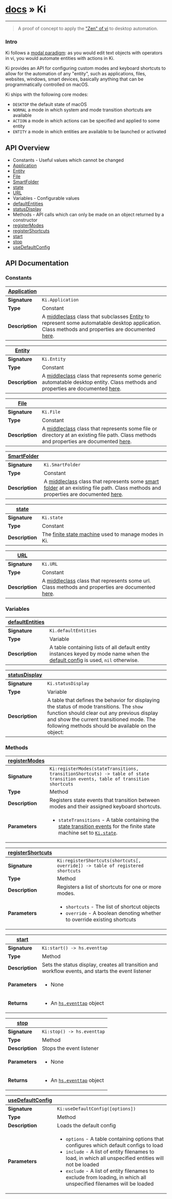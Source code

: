 # [docs](index.md) » Ki
---

> A proof of concept to apply the ["Zen" of vi](https://stackoverflow.com/questions/1218390/what-is-your-most-productive-shortcut-with-vim/1220118#1220118) to desktop automation.

### Intro

Ki follows a [modal paradigm](http://vimcasts.org/episodes/modal-editing-undo-redo-and-repeat): as you would edit text objects with operators in vi, you would automate entities with actions in Ki.

Ki provides an API for configuring custom modes and keyboard shortcuts to allow for the automation of any "entity", such as applications, files, websites, windows, smart devices, basically anything that can be programmatically controlled on macOS.

Ki ships with the following core modes:
* `DESKTOP` the default state of macOS
* `NORMAL` a mode in which system and mode transition shortcuts are available
* `ACTION` a mode in which actions can be specified and applied to some entity
* `ENTITY` a mode in which entities are available to be launched or activated

## API Overview
* Constants - Useful values which cannot be changed
 * [Application](#Application)
 * [Entity](#Entity)
 * [File](#File)
 * [SmartFolder](#SmartFolder)
 * [state](#state)
 * [URL](#URL)
* Variables - Configurable values
 * [defaultEntities](#defaultEntities)
 * [statusDisplay](#statusDisplay)
* Methods - API calls which can only be made on an object returned by a constructor
 * [registerModes](#registerModes)
 * [registerShortcuts](#registerShortcuts)
 * [start](#start)
 * [stop](#stop)
 * [useDefaultConfig](#useDefaultConfig)

## API Documentation

### Constants

| [Application](#Application)         |                                                                                     |
| --------------------------------------------|-------------------------------------------------------------------------------------|
| **Signature**                               | `Ki.Application`                                                                    |
| **Type**                                    | Constant                                                                     |
| **Description**                             | A [middleclass](https://github.com/kikito/middleclass/wiki) class that subclasses [Entity](Entity.html) to represent some automatable desktop application. Class methods and properties are documented [here](Application.html).                                                                     |

| [Entity](#Entity)         |                                                                                     |
| --------------------------------------------|-------------------------------------------------------------------------------------|
| **Signature**                               | `Ki.Entity`                                                                    |
| **Type**                                    | Constant                                                                     |
| **Description**                             | A [middleclass](https://github.com/kikito/middleclass/wiki) class that represents some generic automatable desktop entity. Class methods and properties are documented [here](Entity.html).                                                                     |

| [File](#File)         |                                                                                     |
| --------------------------------------------|-------------------------------------------------------------------------------------|
| **Signature**                               | `Ki.File`                                                                    |
| **Type**                                    | Constant                                                                     |
| **Description**                             | A [middleclass](https://github.com/kikito/middleclass/wiki) class that represents some file or directory at an existing file path. Class methods and properties are documented [here](File.html).                                                                     |

| [SmartFolder](#SmartFolder)         |                                                                                     |
| --------------------------------------------|-------------------------------------------------------------------------------------|
| **Signature**                               | `Ki.SmartFolder`                                                                    |
| **Type**                                    | Constant                                                                     |
| **Description**                             | A [middleclass](https://github.com/kikito/middleclass/wiki) class that represents some [smart folder](https://support.apple.com/kb/PH25589) at an existing file path. Class methods and properties are documented [here](SmartFolder.html).                                                                     |

| [state](#state)         |                                                                                     |
| --------------------------------------------|-------------------------------------------------------------------------------------|
| **Signature**                               | `Ki.state`                                                                    |
| **Type**                                    | Constant                                                                     |
| **Description**                             | The [finite state machine](https://github.com/unindented/lua-fsm#usage) used to manage modes in Ki.                                                                     |

| [URL](#URL)         |                                                                                     |
| --------------------------------------------|-------------------------------------------------------------------------------------|
| **Signature**                               | `Ki.URL`                                                                    |
| **Type**                                    | Constant                                                                     |
| **Description**                             | A [middleclass](https://github.com/kikito/middleclass/wiki) class that represents some url. Class methods and properties are documented [here](URL.html).                                                                     |

### Variables

| [defaultEntities](#defaultEntities)         |                                                                                     |
| --------------------------------------------|-------------------------------------------------------------------------------------|
| **Signature**                               | `Ki.defaultEntities`                                                                    |
| **Type**                                    | Variable                                                                     |
| **Description**                             | A table containing lists of all default entity instances keyed by mode name when the [default config](#useDefaultConfig) is used, `nil` otherwise.                                                                     |

| [statusDisplay](#statusDisplay)         |                                                                                     |
| --------------------------------------------|-------------------------------------------------------------------------------------|
| **Signature**                               | `Ki.statusDisplay`                                                                    |
| **Type**                                    | Variable                                                                     |
| **Description**                             | A table that defines the behavior for displaying the status of mode transitions. The `show` function should clear out any previous display and show the current transitioned mode. The following methods should be available on the object:                                                                     |

### Methods

| [registerModes](#registerModes)         |                                                                                     |
| --------------------------------------------|-------------------------------------------------------------------------------------|
| **Signature**                               | `Ki:registerModes(stateTransitions, transitionShortcuts) -> table of state transition events, table of transition shortcuts`                                                                    |
| **Type**                                    | Method                                                                     |
| **Description**                             | Registers state events that transition between modes and their assigned keyboard shortcuts.                                                                     |
| **Parameters**                              | <ul><li>`stateTransitions` - A table containing the [state transition events](https://github.com/unindented/lua-fsm#usage) for the finite state machine set to [`Ki.state`](#state).</li></ul> |

| [registerShortcuts](#registerShortcuts)         |                                                                                     |
| --------------------------------------------|-------------------------------------------------------------------------------------|
| **Signature**                               | `Ki:registerShortcuts(shortcuts[, override]) -> table of registered shortcuts`                                                                    |
| **Type**                                    | Method                                                                     |
| **Description**                             | Registers a list of shortcuts for one or more modes.                                                                     |
| **Parameters**                              | <ul><li>`shortcuts` - The list of shortcut objects</li><li>`override` - A boolean denoting whether to override existing shortcuts</li></ul> |

| [start](#start)         |                                                                                     |
| --------------------------------------------|-------------------------------------------------------------------------------------|
| **Signature**                               | `Ki:start() -> hs.eventtap`                                                                    |
| **Type**                                    | Method                                                                     |
| **Description**                             | Sets the status display, creates all transition and workflow events, and starts the event listener                                                                     |
| **Parameters**                              | <ul><li>None</li></ul> |
| **Returns**                                 | <ul><li> An [`hs.eventtap`](https://www.hammerspoon.org/docs/hs.eventtap.html) object</li></ul>          |

| [stop](#stop)         |                                                                                     |
| --------------------------------------------|-------------------------------------------------------------------------------------|
| **Signature**                               | `Ki:stop() -> hs.eventtap`                                                                    |
| **Type**                                    | Method                                                                     |
| **Description**                             | Stops the event listener                                                                     |
| **Parameters**                              | <ul><li>None</li></ul> |
| **Returns**                                 | <ul><li> An [`hs.eventtap`](https://www.hammerspoon.org/docs/hs.eventtap.html) object</li></ul>          |

| [useDefaultConfig](#useDefaultConfig)         |                                                                                     |
| --------------------------------------------|-------------------------------------------------------------------------------------|
| **Signature**                               | `Ki:useDefaultConfig([options])`                                                                    |
| **Type**                                    | Method                                                                     |
| **Description**                             | Loads the default config                                                                     |
| **Parameters**                              | <ul><li>`options` - A table containing options that configures which default configs to load</li><li>  `include` - A list of entity filenames to load, in which all unspecified entities will not be loaded</li><li>  `exclude` - A list of entity filenames to exclude from loading, in which all unspecified filenames will be loaded</li></ul> |

